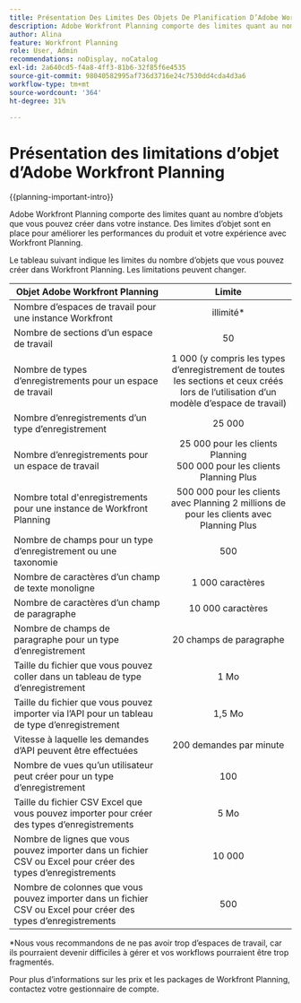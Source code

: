 ```yaml
---
title: Présentation Des Limites Des Objets De Planification D’Adobe Workfront
description: Adobe Workfront Planning comporte des limites quant au nombre d’objets que vous pouvez créer dans votre instance. Des limites d’objet sont en place pour améliorer les performances du produit et votre expérience avec Workfront Planning.
author: Alina
feature: Workfront Planning
role: User, Admin
recommendations: noDisplay, noCatalog
exl-id: 2a640cd5-f4a8-4ff3-81b6-32f85f6e4535
source-git-commit: 98040582995af736d3716e24c7530dd4cda4d3a6
workflow-type: tm+mt
source-wordcount: '364'
ht-degree: 31%

---
```



# Présentation des limitations d’objet d’Adobe Workfront Planning

<!--<span class="preview">The information on this page refers to functionality not yet generally available. It is available only in the Preview environment for all customers. After the monthly releases to Production, the same features are also available in the Production environment for customers who enabled fast releases. </span>   

<span class="preview">For information about fast releases, see [Enable or disable fast releases for your organization](/help/quicksilver/administration-and-setup/set-up-workfront/configure-system-defaults/enable-fast-release-process.md). </span>-->

{{planning-important-intro}}


Adobe Workfront Planning comporte des limites quant au nombre d’objets que vous pouvez créer dans votre instance. Des limites d’objet sont en place pour améliorer les performances du produit et votre expérience avec Workfront Planning.

Le tableau suivant indique les limites du nombre d’objets que vous pouvez créer dans Workfront Planning. Les limitations peuvent changer.

| Objet Adobe Workfront Planning | Limite |
|-------------------------------------------------------------------------------|:---------------------------------------------------------------------------------------------------------------:|
| Nombre d’espaces de travail pour une instance Workfront | illimité* |
| Nombre de sections d’un espace de travail | 50 |
| Nombre de types d’enregistrements pour un espace de travail | 1 000 (y compris les types d’enregistrement de toutes les sections et ceux créés lors de l’utilisation d’un modèle d’espace de travail) |
| Nombre d’enregistrements d’un type d’enregistrement | 25 000 |
| Nombre d’enregistrements pour un espace de travail | 25 000 pour les clients Planning <br> 500 000 pour les clients Planning Plus |
| Nombre total d&#39;enregistrements pour une instance de Workfront Planning | 500 000 pour les clients avec Planning 2 millions de <br> pour les clients avec Planning Plus |
| Nombre de champs pour un type d’enregistrement ou une taxonomie | 500 |
| Nombre de caractères d’un champ de texte monoligne | 1 000 caractères |
| Nombre de caractères d’un champ de paragraphe | 10 000 caractères |
| Nombre de champs de paragraphe pour un type d’enregistrement | 20 champs de paragraphe |
| Taille du fichier que vous pouvez coller dans un tableau de type d’enregistrement | 1 Mo |
| Taille du fichier que vous pouvez importer via l’API pour un tableau de type d’enregistrement | 1,5 Mo |
| Vitesse à laquelle les demandes d’API peuvent être effectuées | 200 demandes par minute |
| Nombre de vues qu’un utilisateur peut créer pour un type d’enregistrement | 100 |
| Taille du fichier CSV Excel que vous pouvez importer pour créer des types d’enregistrements | 5 Mo |
| Nombre de lignes que vous pouvez importer dans un fichier CSV ou Excel pour créer des types d’enregistrements | 10 000 |
| Nombre de colonnes que vous pouvez importer dans un fichier CSV ou Excel pour créer des types d’enregistrements | 500 |

*Nous vous recommandons de ne pas avoir trop d’espaces de travail, car ils pourraient devenir difficiles à gérer et vos workflows pourraient être trop fragmentés.

Pour plus d’informations sur les prix et les packages de Workfront Planning, contactez votre gestionnaire de compte.

<!--
****************KEEP THIS COMMENTED OUT:

**This functionality has been temporarily removed and it will be available at a later date.**********************
-->


<!--OLD limitations (before GA:)

|       Adobe Workfront Planning  object                                                          |                                                        Limit                                                    |
|-------------------------------------------------------------------------------|:---------------------------------------------------------------------------------------------------------------:|
|     Number of Workspaces for one Workfront instance                                      |   1,000                                                                                                         |
|     Number of sections for one workspace                                      |   50                                                                                                         |
|     Number of Record Types for one workspace                                            |   1,000 (this includes record types from all sections and those that are created when using a workspace template)  |
|     Number of records for one record type                                               |   50,000                                                                                                        |
|     Number of fields for one record type or taxonomy                            |   500                                                                                                           |
|     Number of characters for a text field                                                               |   1,000 characters                                                                                              |
|     Size of file that you can paste in a record type table                    |   1MB                                                                                                           |
|     Size of file that you can import through the API for a record type table  |   1.5MB                                                                                                         |
|     The rate at which API requests can be made                                    |   200 requests per minute                                                                                       |
| Number of views one user can create for one record type | 100 |

-->
<!--| Size of CSV of Excel file you can import* | 5MB |-->

<!--[!IMPORTANT]
>
>*This functionality has been temporarily removed and it will be available at a later date.-->
